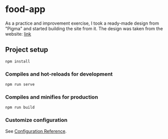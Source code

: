 # food-app


As a practice and improvement exercise, I took a ready-made design from "Pigma" and started building the site from it.
The design was taken from the website: [link](https://dev.to/emmanx/free-figma-ui-designs-for-frontend-practice-3ak2)




## Project setup
```
npm install
```

### Compiles and hot-reloads for development
```
npm run serve
```

### Compiles and minifies for production
```
npm run build
```

### Customize configuration
See [Configuration Reference](https://cli.vuejs.org/config/).
